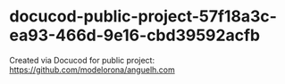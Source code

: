 # docucod-public-project-57f18a3c-ea93-466d-9e16-cbd39592acfb
Created via Docucod for public project: https://github.com/modelorona/anguelh.com
